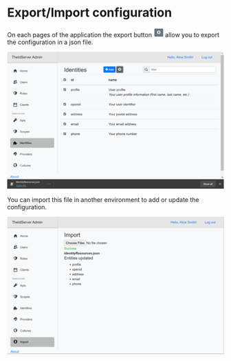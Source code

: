 # Export/Import configuration

On each pages of the application the export button ![export button](assets/export-button.png) allow you to export the configuration in a json file.

![export](assets/export.png)

You can import this file in another environment to add or update the configuration.

![import](assets/import.png)

